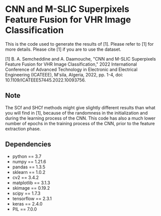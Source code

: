 # CNN and M-SLIC Superpixels Feature Fusion for VHR Image Classification
This is the code used to generate the results of [1]. Please refer to [1] for more details. Please cite [1] if you are to use the dataset.


<a id="1">[1]</a>
B. A. Semcheddine and A. Daamouche, "CNN and M-SLIC Superpixels Feature Fusion for VHR Image Classification," 2022 International Conference of Advanced Technology in 
Electronic and Electrical Engineering (ICATEEE), M'sila, Algeria, 2022, pp. 1-4, doi: 10.1109/ICATEEE57445.2022.10093756.

## Note
The SCf and SHCf methods might give slightly different results than what you will find in [1], because of the randomness in the initialization 
and during the learning process of the CNN. This code has also a much lower number of epochs in the training process of the CNN, prior to the feature extraction phase.

## Dependencies
- python == 3.7
- numpy ==  1.21.6
- pandas ==  1.3.5
- sklearn ==  1.0.2
- cv2 ==  3.4.2
- matplotlib ==  3.1.3
- skimage ==  0.19.2
- scipy ==  1.7.3
- tensorflow ==  2.3.1
- keras ==  2.4.0
- PIL ==  7.0.0
